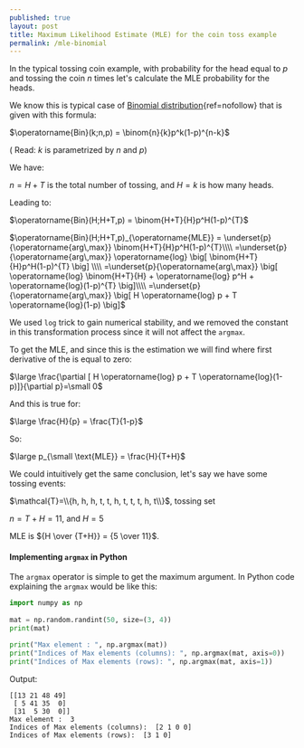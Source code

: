 ```yaml
---
published: true
layout: post
title: Maximum Likelihood Estimate (MLE) for the coin toss example
permalink: /mle-binomial
---
```


In the typical tossing coin example, with probability for the head equal to $p$ and tossing the coin $n$ times let's calculate the MLE probability for the heads.

We know this is typical case of [Binomial distribution](https://en.wikipedia.org/wiki/Binomial_distribution){ref=nofollow} that is given with this formula:


$\operatorname{Bin}(k;n,p) = \binom{n}{k}p^k(1-p)^{n-k}$

( Read: $k$ is parametrized by $n$ and $p$)

We have:

$n=H+T$ is the total number of tossing, and $H=k$ is how many heads.

Leading to:

$\operatorname{Bin}(H;H+T,p) = \binom{H+T}{H}p^H(1-p)^{T}$

$\operatorname{Bin}(H;H+T,p)_{\operatorname{MLE}} = \underset{p}{\operatorname{arg\,max}} \binom{H+T}{H}p^H(1-p)^{T}\\\\
=\underset{p}{\operatorname{arg\,max}} \operatorname{log} \big[ \binom{H+T}{H}p^H(1-p)^{T} \big] \\\\
=\underset{p}{\operatorname{arg\,max}} \big[ \operatorname{log} \binom{H+T}{H} + \operatorname{log} p^H + \operatorname{log}(1-p)^{T} \big]\\\\
=\underset{p}{\operatorname{arg\,max}} \big[ H \operatorname{log} p + T \operatorname{log}(1-p) \big]$

We used `log` trick to gain numerical stability, and we removed the constant in this transformation process since it will not affect the `argmax`.

To get the MLE, and since this is the estimation we will find where first derivative of the is equal to zero:

$\large \frac{\partial [ H  \operatorname{log} p + T \operatorname{log}(1-p)]}{\partial p}=\small 0$

And this is true for:

$\large \frac{H}{p} = \frac{T}{1-p}$

So:

$\large p_{\small \text{MLE}} = \frac{H}{T+H}$

We could intuitively get the same conclusion, let's say we have some tossing events:

$\mathcal{T}=\\{h, h, h, t, t, h, t, t, t, h, t\\}$, tossing set

$n = T+H = 11$, and $H=5$

MLE is ${H \over {T+H}} = {5 \over 11}$.


#### Implementing `argmax` in Python

The `argmax` operator is simple to get the maximum argument. In Python code explaining the `argmax` would be like this:

```python
import numpy as np
  
mat = np.random.randint(50, size=(3, 4))
print(mat)   

print("Max element : ", np.argmax(mat)) 
print("Indices of Max elements (columns): ", np.argmax(mat, axis=0)) 
print("Indices of Max elements (rows): ", np.argmax(mat, axis=1)) 
```

Output:
```
[[13 21 48 49]
 [ 5 41 35  0]
 [31  5 30  0]]
Max element :  3
Indices of Max elements (columns):  [2 1 0 0]
Indices of Max elements (rows):  [3 1 0]
```


